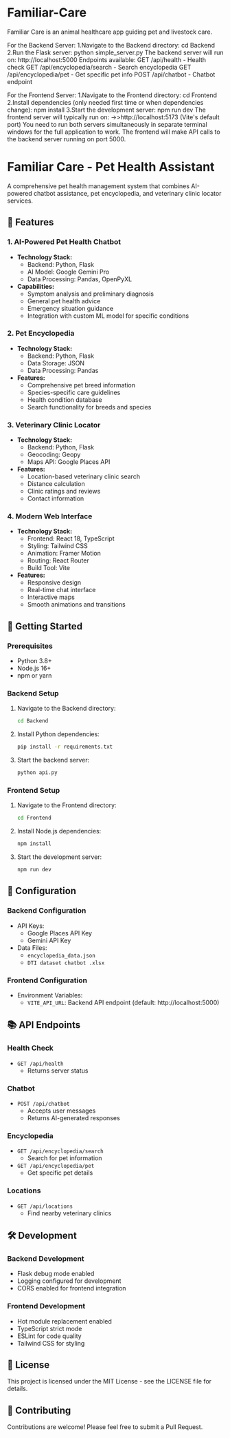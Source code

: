 # Familiar-Care
Familiar Care is an animal healthcare app guiding pet and livestock care.

For the Backend Server:
  1.Navigate to the Backend directory:
    cd Backend
  2.Run the Flask server:
    python simple_server.py
  The backend server will run on:
    http://localhost:5000
  Endpoints available:
    GET /api/health - Health check
    GET /api/encyclopedia/search - Search encyclopedia
    GET /api/encyclopedia/pet - Get specific pet info
    POST /api/chatbot - Chatbot endpoint

For the Frontend Server:
 1.Navigate to the Frontend directory:
  cd Frontend
2.Install dependencies (only needed first time or when dependencies change):
  npm install
3.Start the development server:
  npm run dev
The frontend server will typically run on:
->>http://localhost:5173 (Vite's default port)
You need to run both servers simultaneously in separate terminal windows for the full application to work. The frontend will make API calls to the backend server running on port 5000.


# Familiar Care - Pet Health Assistant

A comprehensive pet health management system that combines AI-powered chatbot assistance, pet encyclopedia, and veterinary clinic locator services.

## 🌟 Features

### 1. AI-Powered Pet Health Chatbot
- **Technology Stack:**
  - Backend: Python, Flask
  - AI Model: Google Gemini Pro
  - Data Processing: Pandas, OpenPyXL
- **Capabilities:**
  - Symptom analysis and preliminary diagnosis
  - General pet health advice
  - Emergency situation guidance
  - Integration with custom ML model for specific conditions

### 2. Pet Encyclopedia
- **Technology Stack:**
  - Backend: Python, Flask
  - Data Storage: JSON
  - Data Processing: Pandas
- **Features:**
  - Comprehensive pet breed information
  - Species-specific care guidelines
  - Health condition database
  - Search functionality for breeds and species

### 3. Veterinary Clinic Locator
- **Technology Stack:**
  - Backend: Python, Flask
  - Geocoding: Geopy
  - Maps API: Google Places API
- **Features:**
  - Location-based veterinary clinic search
  - Distance calculation
  - Clinic ratings and reviews
  - Contact information

### 4. Modern Web Interface
- **Technology Stack:**
  - Frontend: React 18, TypeScript
  - Styling: Tailwind CSS
  - Animation: Framer Motion
  - Routing: React Router
  - Build Tool: Vite
- **Features:**
  - Responsive design
  - Real-time chat interface
  - Interactive maps
  - Smooth animations and transitions

## 🚀 Getting Started

### Prerequisites
- Python 3.8+
- Node.js 16+
- npm or yarn

### Backend Setup
1. Navigate to the Backend directory:
   ```bash
   cd Backend
   ```
2. Install Python dependencies:
   ```bash
   pip install -r requirements.txt
   ```
3. Start the backend server:
   ```bash
   python api.py
   ```

### Frontend Setup
1. Navigate to the Frontend directory:
   ```bash
   cd Frontend
   ```
2. Install Node.js dependencies:
   ```bash
   npm install
   ```
3. Start the development server:
   ```bash
   npm run dev
   ```

## 🔧 Configuration

### Backend Configuration
- API Keys:
  - Google Places API Key
  - Gemini API Key
- Data Files:
  - `encyclopedia_data.json`
  - `DTI dataset chatbot .xlsx`

### Frontend Configuration
- Environment Variables:
  - `VITE_API_URL`: Backend API endpoint (default: http://localhost:5000)

## 📚 API Endpoints

### Health Check
- `GET /api/health`
  - Returns server status

### Chatbot
- `POST /api/chatbot`
  - Accepts user messages
  - Returns AI-generated responses

### Encyclopedia
- `GET /api/encyclopedia/search`
  - Search for pet information
- `GET /api/encyclopedia/pet`
  - Get specific pet details

### Locations
- `GET /api/locations`
  - Find nearby veterinary clinics

## 🛠️ Development

### Backend Development
- Flask debug mode enabled
- Logging configured for development
- CORS enabled for frontend integration

### Frontend Development
- Hot module replacement enabled
- TypeScript strict mode
- ESLint for code quality
- Tailwind CSS for styling

## 📝 License

This project is licensed under the MIT License - see the LICENSE file for details.

## 🤝 Contributing

Contributions are welcome! Please feel free to submit a Pull Request. 
